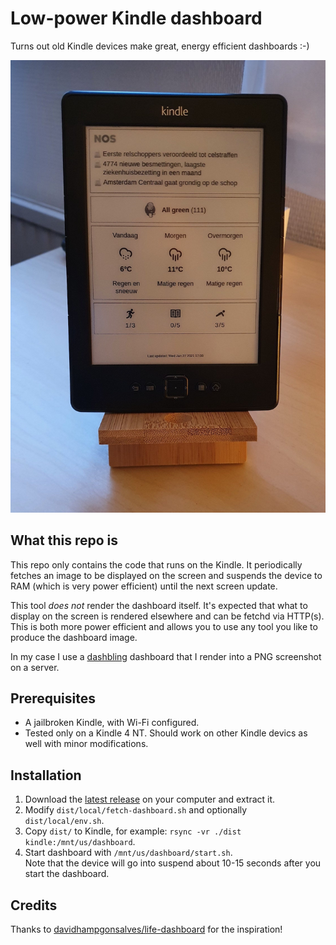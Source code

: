 # Low-power Kindle dashboard

Turns out old Kindle devices make great, energy efficient dashboards :-)

![](./example/photo.jpg)

## What this repo is

This repo only contains the code that runs on the Kindle. It periodically fetches an image to be displayed on the screen and suspends the device to RAM (which is very power efficient) until the next screen update.

This tool _does not_ render the dashboard itself. It's expected that what to display on the screen is rendered elsewhere and can be fetchd via HTTP(s). This is both more power efficient and allows you to use any tool you like to produce the dashboard image.

In my case I use a [dashbling](https://github.com/pascalw/dashbling) dashboard that I render into a PNG screenshot on a server.

## Prerequisites

* A jailbroken Kindle, with Wi-Fi configured.
* Tested only on a Kindle 4 NT. Should work on other Kindle devics as well with minor modifications.

## Installation

1. Download the [latest release](https://github.com/pascalw/kindle-dash/releases) on your computer and extract it.
2. Modify `dist/local/fetch-dashboard.sh` and optionally `dist/local/env.sh`.
3. Copy `dist/` to Kindle, for example: `rsync -vr ./dist kindle:/mnt/us/dashboard`.
4. Start dashboard with `/mnt/us/dashboard/start.sh`.  
   Note that the device will go into suspend about 10-15 seconds after you start the dashboard.

## Credits

Thanks to [davidhampgonsalves/life-dashboard](https://github.com/davidhampgonsalves/life-dashboard) for the inspiration!
